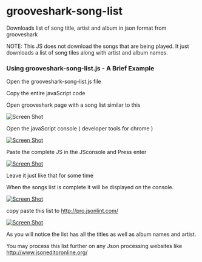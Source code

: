 grooveshark-song-list
=====================

Downloads list of song title, artist and album in json format from grooveshark

NOTE: This JS does not download the songs that are being played. It just downloads a list of song tiles along with artist and album names.

### Using grooveshark-song-list.js - A Brief Example ###
    
Open the grooveshark-song-list.js file
    
Copy the entire javaScript code 
    
Open grooveshark page with a song list similar to this
    

![Screen Shot](https://raw.github.com/vi3k6i5/grooveshark-song-list/master/screenshots/groovesharkSongList-0.png)
    
    
Open the javaScript console ( developer tools for chrome )

    
[![Screen Shot](https://raw.github.com/vi3k6i5/grooveshark-song-list/master/screenshots/groovesharkSongList-1.png)](http://vi3k6i5.blogspot.com/2013/12/download-list-of-songs-from-grooveshark.html)

    
Paste the complete JS in the JSconsole and Press enter

    
[![Screen Shot](https://raw.github.com/vi3k6i5/grooveshark-song-list/master/screenshots/groovesharkSongList-2.png)](http://vi3k6i5.blogspot.com/2013/12/download-list-of-songs-from-grooveshark.html)

    
Leave it just like that for some time
    
When the songs list is complete it will be displayed on the console.

    
[![Screen Shot](https://raw.github.com/vi3k6i5/grooveshark-song-list/master/screenshots/groovesharkSongList-3.png)](http://vi3k6i5.blogspot.com/2013/12/download-list-of-songs-from-grooveshark.html)

    
copy paste this list to http://pro.jsonlint.com/

    
[![Screen Shot](https://raw.github.com/vi3k6i5/grooveshark-song-list/master/screenshots/groovesharkSongList-4.png)](http://pro.jsonlint.com/)

    
As you will notice the list has all the titles as well as album names and artist.
    
You may process this list further on any Json processing websites like http://www.jsoneditoronline.org/
